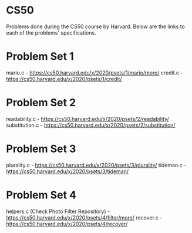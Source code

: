# CS50
Problems done during the CS50 course by Harvard. Below are the links to each of the problems' specifications. 

# Problem Set 1
mario.c - https://cs50.harvard.edu/x/2020/psets/1/mario/more/
credit.c - https://cs50.harvard.edu/x/2020/psets/1/credit/

# Problem Set 2
readability.c - https://cs50.harvard.edu/x/2020/psets/2/readability/
substitution.c - https://cs50.harvard.edu/x/2020/psets/2/substitution/

# Problem Set 3
plurality.c - https://cs50.harvard.edu/x/2020/psets/3/plurality/
tideman.c - https://cs50.harvard.edu/x/2020/psets/3/tideman/

# Problem Set 4
helpers.c (Check Photo Filter Repository) - https://cs50.harvard.edu/x/2020/psets/4/filter/more/
recover.c - https://cs50.harvard.edu/x/2020/psets/4/recover/
